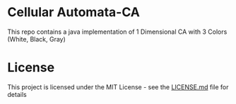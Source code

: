 # Cellular Automata-CA
This repo contains a java implementation of 1 Dimensional CA with 3 Colors (White, Black, Gray)

<h1>License</h1>

This project is licensed under the MIT License - see the <a href="https://github.com/tabet-f/CellularAutomata-CA/blob/master/LICENSE.md">LICENSE.md</a> file for details
